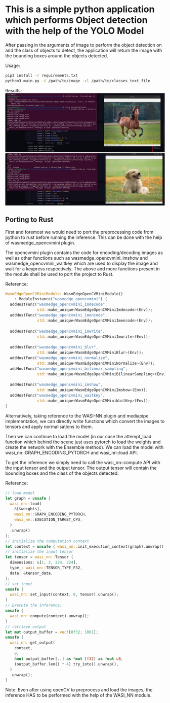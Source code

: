 # This is a simple python application which performs Object detection with the help of the YOLO Model

After passing in the arguments of image to perform the object detection on and the class of objects to detect, the application will return the image with the bounding boxes around the objects detected.

Usage:
```bash
pip3 install -r requirements.txt
python3 main.py -i /path/to/image -cl /path/to/classes_text_file
```

Results:
![Image 1](image.png)
![Image 2](image-1.png)

## Porting to Rust

First and foremost we would need to port the preprocessing code from python to rust before running the inference. This can be done with the help of wasmedge_opencvmini plugin.

The opencvmini plugin contains the code for encoding/decoding images as well as other functions such as wasmedge_opencvmini_imshow and wasmedge_opencvmini_waitkey which are used to display the image and wait for a keypress respectively. The above and more functions present in the module shall be used to port the project to Rust.

Reference:
```rust
WasmEdgeOpenCVMiniModule::WasmEdgeOpenCVMiniModule()
    : ModuleInstance("wasmedge_opencvmini") {
  addHostFunc("wasmedge_opencvmini_imdecode",
              std::make_unique<WasmEdgeOpenCVMiniImdecode>(Env));
  addHostFunc("wasmedge_opencvmini_imencode",
              std::make_unique<WasmEdgeOpenCVMiniImencode>(Env));

  addHostFunc("wasmedge_opencvmini_imwrite",
              std::make_unique<WasmEdgeOpenCVMiniImwrite>(Env));

  addHostFunc("wasmedge_opencvmini_blur",
              std::make_unique<WasmEdgeOpenCVMiniBlur>(Env));
  addHostFunc("wasmedge_opencvmini_normalize",
              std::make_unique<WasmEdgeOpenCVMiniNormalize>(Env));
  addHostFunc("wasmedge_opencvmini_bilinear_sampling",
              std::make_unique<WasmEdgeOpenCVMiniBilinearSampling>(Env));

  addHostFunc("wasmedge_opencvmini_imshow",
              std::make_unique<WasmEdgeOpenCVMiniImshow>(Env));
  addHostFunc("wasmedge_opencvmini_waitkey",
              std::make_unique<WasmEdgeOpenCVMiniWaitKey>(Env));
}
```

Alternatively, taking reference to the WASI-NN plugin and mediapipe implementation, we can directly write functions which convert the images to tensors and apply normalisations to them.

Then we can continue to load the model (in our case the attempt_load function which behind the scene just uses pytorch to load the weights and create the network with the Ensemble method). We can load the model with wasi_nn::GRAPH_ENCODING_PYTORCH and wasi_nn::load API.

To get the inference we simply need to call the wasi_nn::compute API with the input tensor and the output tensor. The output tensor will contain the bounding boxes and the class of the objects detected.

Reference: 
```rust
// load model
let graph = unsafe {
  wasi_nn::load(
    &[&weights],
    wasi_nn::GRAPH_ENCODING_PYTORCH,
    wasi_nn::EXECUTION_TARGET_CPU,
  )
  .unwrap()
};
// initialize the computation context
let context = unsafe { wasi_nn::init_execution_context(graph).unwrap() };
// initialize the input tensor
let tensor = wasi_nn::Tensor {
  dimensions: &[1, 3, 224, 224],
  type_: wasi_nn::TENSOR_TYPE_F32,
  data: &tensor_data,
};
// set_input
unsafe {
  wasi_nn::set_input(context, 0, tensor).unwrap();
}
// Execute the inference.
unsafe {
  wasi_nn::compute(context).unwrap();
}
// retrieve output
let mut output_buffer = vec![0f32; 1001];
unsafe {
  wasi_nn::get_output(
    context,
    0,
    &mut output_buffer[..] as *mut [f32] as *mut u8,
    (output_buffer.len() * 4).try_into().unwrap(),
  )
  .unwrap();
}
```

Note: Even after using openCV to preprocess and load the images, the inference HAS to be performed with the help of the WASI_NN module.